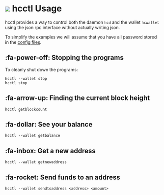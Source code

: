 # <img class="dcr-icon" src="/img/dcr-icons/hctl.svg" /> hcctl Usage 

hcctl provides a way to control both the daemon `hcd` and the wallet
`hcwallet` using the json rpc interface without actually writing
json.

To simplify the examples we will assume that you have all password
stored in the [config files](/advanced/storing-login-details.md).

## :fa-power-off: Stopping the programs

To cleanly shut down the programs:

```no-highlight
hcctl --wallet stop
hcctl stop
```

## :fa-arrow-up: Finding the current block height

```no-highlight
hcctl getblockcount
```

## :fa-dollar: See your balance

```no-highlight
hcctl --wallet getbalance
```

## :fa-inbox: Get a new address

```no-highlight
hcctl --wallet getnewaddress
```

## :fa-rocket: Send funds to an address

```
hcctl --wallet sendtoaddress <address> <amount>
```

